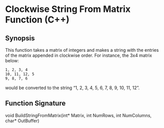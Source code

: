 # Clockwise String From Matrix Function (C++)

## Synopsis

This function takes a matrix of integers and makes a string with the entries of the matrix appended in clockwise order. For instance, the 3x4 matrix below:

```
1, 2, 3, 4
10, 11, 12, 5
9, 8, 7, 6
```

would be converted to the string “1, 2, 3, 4, 5, 6, 7, 8, 9, 10, 11, 12”.


## Function Signature

void BuildStringFromMatrix(int* Matrix, int NumRows, int NumColumns, char* OutBuffer)




